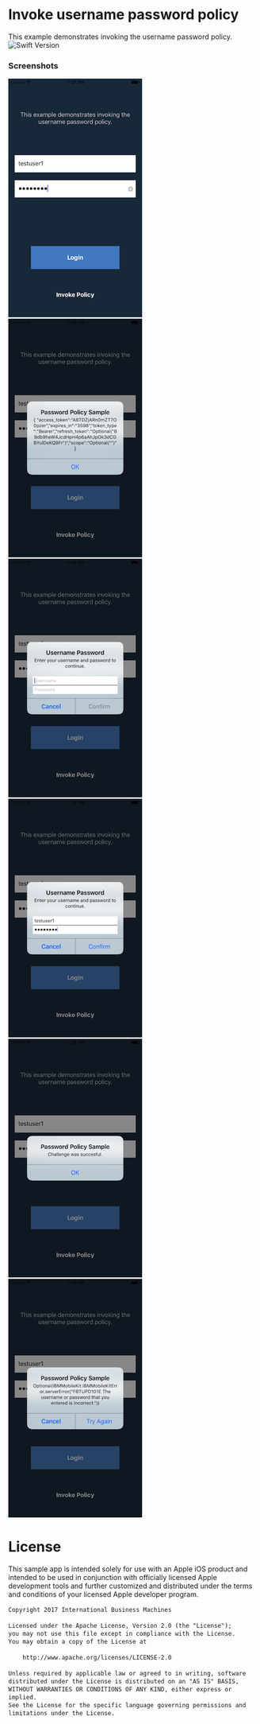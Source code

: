 # Invoke username password policy
This example demonstrates invoking the username password policy.
<br/>
![Swift Version](https://img.shields.io/badge/swift-3.0-orange.svg)

### Screenshots
![Enter credentials](Screenshot_0.png)
![Click Login to get OAuth token](Screenshot_1.png)
![Click Invoke Policy](Screenshot_2.png)
![Enter credentials](Screenshot_3.png)
![Challenge successful](Screenshot_4.png)
![Challenge failed with incorrect credentials](Screenshot_5.png)


# License

This sample app is intended solely for use with an Apple iOS product and intended to be used in conjunction with officially licensed Apple development tools and further customized and distributed under the terms and conditions of your licensed Apple developer program.

    Copyright 2017 International Business Machines

    Licensed under the Apache License, Version 2.0 (the "License");
    you may not use this file except in compliance with the License.
    You may obtain a copy of the License at

        http://www.apache.org/licenses/LICENSE-2.0

    Unless required by applicable law or agreed to in writing, software
    distributed under the License is distributed on an "AS IS" BASIS,
    WITHOUT WARRANTIES OR CONDITIONS OF ANY KIND, either express or implied.
    See the License for the specific language governing permissions and
    limitations under the License.
